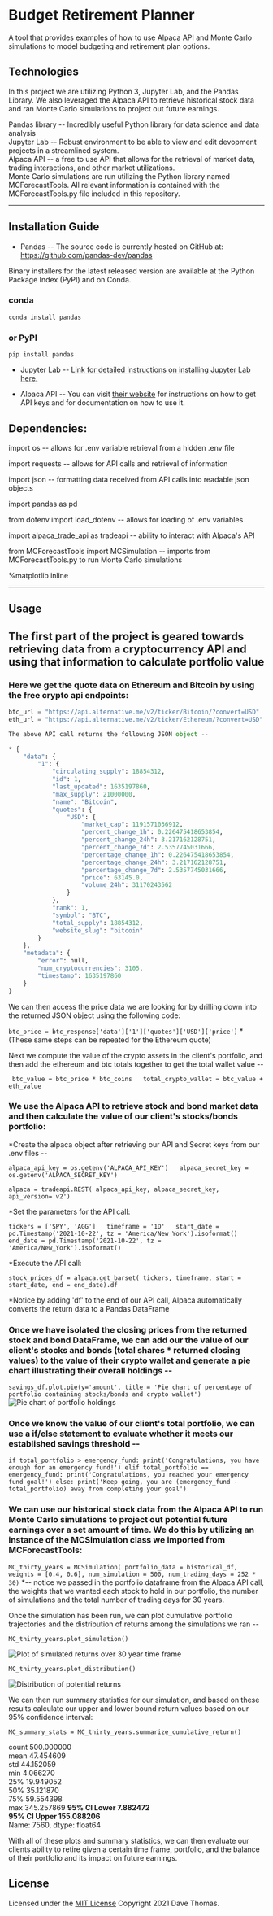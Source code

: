 # Budget Retirement Planner
A tool that provides examples of how to use Alpaca API and Monte Carlo simulations to model budgeting and retirement plan options.

## Technologies

In this project we are utilizing Python 3, Jupyter Lab, and the Pandas Library.  We also leveraged the Alpaca API to retrieve historical stock data and ran Monte Carlo simulations to project out future earnings.  

Pandas library -- Incredibly useful Python library for data science and data analysis  
Jupyter Lab -- Robust environment to be able to view and edit devopment projects in a streamlined system.  
Alpaca API -- a free to use API that allows for the retrieval of market data, trading interactions, and other market utilizations.  
Monte Carlo simulations are run utilizing the Python library named MCForecastTools.  All relevant information is contained with the MCForecastTools.py file included in this repository.  

---

## Installation Guide

* Pandas -- The source code is currently hosted on GitHub at: https://github.com/pandas-dev/pandas

Binary installers for the latest released version are available at the Python Package Index (PyPI) and on Conda.

### conda
`conda install pandas`
### or PyPI
`pip install pandas`

* Jupyter Lab -- 
    [Link for detailed instructions on installing Jupyter Lab here.](https://jupyter.org/install)  
    
* Alpaca API -- You can visit [their website](https://alpaca.markets/) for instructions on how to get API keys and for documentation on how to use it.  
    
## Dependencies:  

import os -- allows for .env variable retrieval from a hidden .env file  

import requests -- allows for API calls and retrieval of information  

import json -- formatting data received from API calls into readable json objects  

import pandas as pd  

from dotenv import load_dotenv -- allows for loading of .env variables  

import alpaca_trade_api as tradeapi -- ability to interact with Alpaca's API  

from MCForecastTools import MCSimulation -- imports from MCForecastTools.py to run Monte Carlo simulations

%matplotlib inline  


---

## Usage

## The first part of the project is geared towards retrieving data from a cryptocurrency API and using that information to calculate portfolio value

### Here we get the quote data on Ethereum and Bitcoin by using the free crypto api endpoints:  

```python
btc_url = "https://api.alternative.me/v2/ticker/Bitcoin/?convert=USD"
eth_url = "https://api.alternative.me/v2/ticker/Ethereum/?convert=USD"  

The above API call returns the following JSON object --  

* {
    "data": {
        "1": {
            "circulating_supply": 18854312,
            "id": 1,
            "last_updated": 1635197860,
            "max_supply": 21000000,
            "name": "Bitcoin",
            "quotes": {
                "USD": {
                    "market_cap": 1191571036912,
                    "percent_change_1h": 0.226475418653854,
                    "percent_change_24h": 3.217162128751,
                    "percent_change_7d": 2.5357745031666,
                    "percentage_change_1h": 0.226475418653854,
                    "percentage_change_24h": 3.217162128751,
                    "percentage_change_7d": 2.5357745031666,
                    "price": 63145.0,
                    "volume_24h": 31170243562
                }
            },
            "rank": 1,
            "symbol": "BTC",
            "total_supply": 18854312,
            "website_slug": "bitcoin"
        }
    },
    "metadata": {
        "error": null,
        "num_cryptocurrencies": 3105,
        "timestamp": 1635197860
    }
}  
```

We can then access the price data we are looking for by drilling down into the returned JSON object using the following code:  


`btc_price = btc_response['data']['1']['quotes']['USD']['price']`  *(These same steps can be repeated for the Ethereum quote)

Next we compute the value of the crypto assets in the client's portfolio, and then add the ethereum and btc totals together to get the total wallet value --  

` 
btc_value = btc_price * btc_coins  
total_crypto_wallet = btc_value + eth_value `  

### We use the Alpaca API to retrieve stock and bond market data and then calculate the value of our client's stocks/bonds portfolio:  

*Create the alpaca object after retrieving our API and Secret keys from our .env files --  

`alpaca_api_key = os.getenv('ALPACA_API_KEY')  
alpaca_secret_key = os.getenv('ALPACA_SECRET_KEY')`

`alpaca = tradeapi.REST(
    alpaca_api_key,
    alpaca_secret_key,
    api_version='v2')`  
    
*Set the parameters for the API call:  

`tickers = ['SPY', 'AGG']  
timeframe = '1D'  
start_date = pd.Timestamp('2021-10-22', tz = 'America/New_York').isoformat()
end_date = pd.Timestamp('2021-10-22', tz = 'America/New_York').isoformat()`

*Execute the API call:  

`stock_prices_df = alpaca.get_barset(
    tickers,
    timeframe,
    start = start_date,
    end = end_date).df`  
    
*Notice by adding 'df' to the end of our API call, Alpaca automatically converts the return data to a Pandas DataFrame

### Once we have isolated the closing prices from the returned stock and bond DataFrame, we can add our the value of our client's stocks and bonds (total shares * returned closing values) to the value of their crypto wallet and generate a pie chart illustrating their overall holdings --  

`savings_df.plot.pie(y='amount', title = 'Pie chart of percentage of portfolio containing stocks/bonds and crypto wallet')
`
![Pie chart of portfolio holdings](./Resources./portfolio_pie.png)

### Once we know the value of our client's total portfolio, we can use a if/else statement to evaluate whether it meets our established savings threshold --  

`if total_portfolio > emergency_fund:
    print('Congratulations, you have enough for an emergency fund!')
elif total_portfolio == emergency_fund:
    print('Congratulations, you reached your emergency fund goal!')
else:
    print('Keep going, you are (emergency_fund - total_portfolio) away from completing your goal')`

### We can use our historical stock data from the Alpaca API to run Monte Carlo simulations to project out potential future earnings over a set amount of time.  We do this by utilizing an instance of the MCSimulation class we imported from MCForecastTools:  

`MC_thirty_years = MCSimulation(
    portfolio_data = historical_df,
    weights = [0.4, 0.6],
    num_simulation = 500,
    num_trading_days = 252 * 30)` *-- notice we passed in the portfolio dataframe from the Alpaca API call, the weights that we wanted each stock to hold in our portfolio, the number of simulations and the total number of trading days for 30 years.  
    
Once the simulation has been run, we can plot cumulative portfolio trajectories and the distribution of returns among the simulations we ran --  

`MC_thirty_years.plot_simulation()`  

![Plot of simulated returns over 30 year time frame](./Resources/sim_returns.png)  

`MC_thirty_years.plot_distribution()`  

![Distribution of potential returns](./Resources/distribution.png)  

We can then run summary statistics for our simulation, and based on these results calculate our upper and lower bound return values based on our 95% confidence interval:  

`MC_summary_stats = MC_thirty_years.summarize_cumulative_return()`  

count           500.000000  
mean             47.454609  
std              44.152059  
min               4.066270  
25%              19.949052  
50%              35.121870  
75%              59.554398  
max             345.257869 
**95% CI Lower  7.882472**  
**95% CI Upper  155.088206**  
Name: 7560, dtype: float64

With all of these plots and summary statistics, we can then evaluate our clients ability to retire given a certain time frame, portfolio, and the balance of their portfolio and its impact on future earnings.



## License

Licensed under the [MIT License](https://github.com/git/git-scm.com/blob/main/MIT-LICENSE.txt)  Copyright 2021 Dave Thomas.

